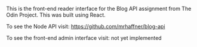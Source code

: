 This is the front-end reader interface for the Blog API assignment from The Odin Project.  This was built using React.

To see the Node API visit: https://github.com/mrhaffner/blog-api

To see the front-end admin interface visit: not yet implemented